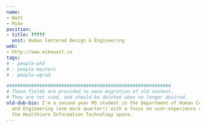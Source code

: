 ```yaml
---
name:
- Watt
- Mike
position:
- title: ?????
  unit: Human Centered Design & Engineering
web:
- http://www.mikewatt.co
tags:
# - people-phd
# - people-masters
# - people-ugrad

############################################################
# These fields are provided to ease migration of old content.
# They are not used, and should be deleted when no longer desired.
old-dub-bio: I'm a second year MS student in the Department of Human Centered Design
  and Engineering (one more quarter!) with a focus on user-experience research in
  the Healthcare Information Technology space.
---
```

